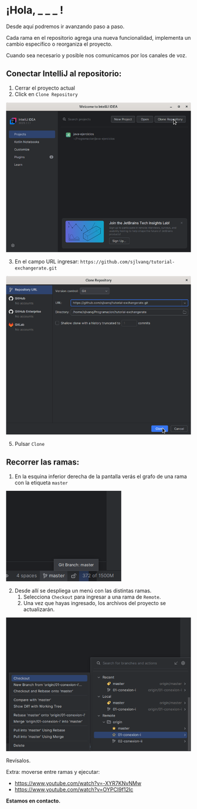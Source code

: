 # ¡Hola, _ _ _ !

Desde aquí podremos ir avanzando paso a paso.

Cada rama en el repositorio agrega una nueva funcionalidad,
implementa un cambio específico o reorganiza el proyecto.

Cuando sea necesario y posible nos comunicamos por los canales de voz.

## Conectar IntelliJ al repositorio:

1. Cerrar el proyecto actual
2. Click en `Clone Repository`

![](https://github.com/sjlvanq/tutorial-exchangerate/blob/master/img/conectar1.png?raw=true)

3. En el campo URL ingresar: `https://github.com/sjlvanq/tutorial-exchangerate.git`

![](https://github.com/sjlvanq/tutorial-exchangerate/blob/master/img/conectar2.png?raw=true)

5. Pulsar `Clone`

## Recorrer las ramas:

1. En la esquina inferior derecha de la pantalla verás el grafo de una rama con la etiqueta `master`

![](https://github.com/sjlvanq/tutorial-exchangerate/blob/master/img/conectar3.png?raw=true)

2. Desde allí se despliega un menú con las distintas ramas.
   1. Selecciona `Checkout` para ingresar a una rama de `Remote`.
   2. Una vez que hayas ingresado, los archivos del proyecto se actualizarán.

![](https://github.com/sjlvanq/tutorial-exchangerate/blob/master/img/conectar4.png?raw=true)

Revísalos.

Extra: moverse entre ramas y ejecutar:
- https://www.youtube.com/watch?v=-XYR7KNvNMw
- https://www.youtube.com/watch?v=OYPCI9f12Ic

**Estamos en contacto.**